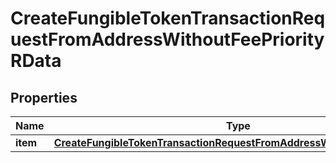 

# CreateFungibleTokenTransactionRequestFromAddressWithoutFeePriorityRData


## Properties

| Name | Type | Description | Notes |
|------------ | ------------- | ------------- | -------------|
|**item** | [**CreateFungibleTokenTransactionRequestFromAddressWithoutFeePriorityRI**](CreateFungibleTokenTransactionRequestFromAddressWithoutFeePriorityRI.md) |  |  |



